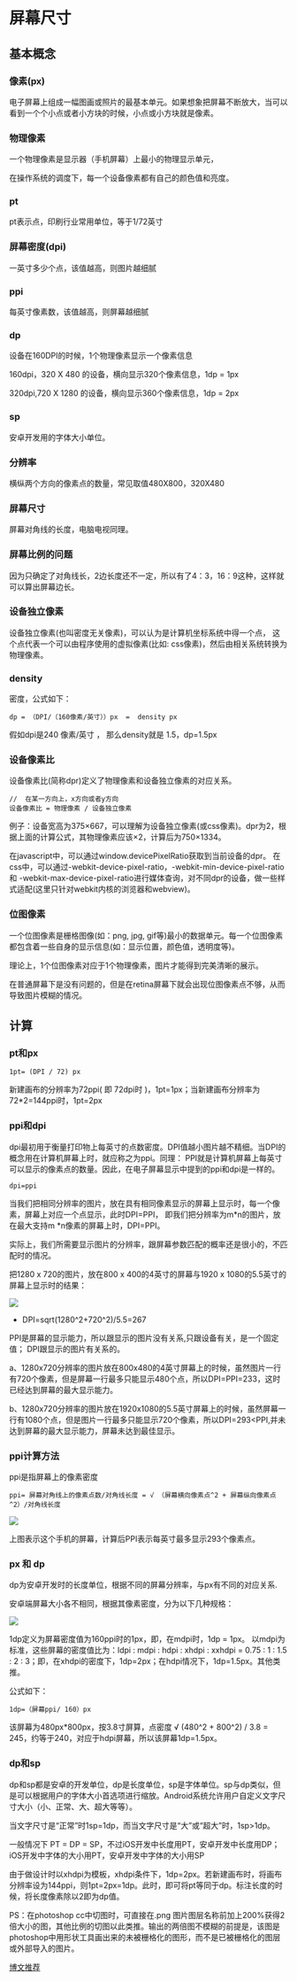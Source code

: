 
# 屏幕尺寸

## 基本概念

### 像素(px)
电子屏幕上组成一幅图画或照片的最基本单元。如果想象把屏幕不断放大，当可以看到一个个小点或者小方块的时候，小点或小方块就是像素。

### 物理像素

一个物理像素是显示器（手机屏幕）上最小的物理显示单元，

在操作系统的调度下，每一个设备像素都有自己的颜色值和亮度。

### pt
pt表示点，印刷行业常用单位，等于1/72英寸

### 屏幕密度(dpi)

一英寸多少个点，该值越高，则图片越细腻

### ppi

每英寸像素数，该值越高，则屏幕越细腻

### dp
设备在160DPI的时候，1个物理像素显示一个像素信息

160dpi，320 X 480 的设备，横向显示320个像素信息，1dp = 1px

320dpi,720 X 1280 的设备，横向显示360个像素信息，1dp = 2px

### sp
安卓开发用的字体大小单位。

### 分辨率

横纵两个方向的像素点的数量，常见取值480X800，320X480

### 屏幕尺寸

屏幕对角线的长度，电脑电视同理。

### 屏幕比例的问题

因为只确定了对角线长，2边长度还不一定，所以有了4：3，16：9这种，这样就可以算出屏幕边长。

### 设备独立像素

设备独立像素(也叫密度无关像素)，可以认为是计算机坐标系统中得一个点，
这个点代表一个可以由程序使用的虚拟像素(比如: css像素)，然后由相关系统转换为物理像素。

### density
密度，公式如下：
```
dp = （DPI/（160像素/英寸））px  =  density px
```

假如dpi是240 像素/英寸 ， 那么density就是 1.5，dp=1.5px

### 设备像素比

设备像素比(简称dpr)定义了物理像素和设备独立像素的对应关系。

```
//  在某一方向上，x方向或者y方向
设备像素比 = 物理像素 / 设备独立像素
```

例子：设备宽高为375×667，可以理解为设备独立像素(或css像素)。dpr为2，根据上面的计算公式，其物理像素应该×2，计算后为750×1334。

在javascript中，可以通过window.devicePixelRatio获取到当前设备的dpr。
在css中，可以通过-webkit-device-pixel-ratio，-webkit-min-device-pixel-ratio和 -webkit-max-device-pixel-ratio进行媒体查询，对不同dpr的设备，做一些样式适配(这里只针对webkit内核的浏览器和webview)。

### 位图像素

一个位图像素是栅格图像(如：png, jpg, gif等)最小的数据单元。每一个位图像素都包含着一些自身的显示信息(如：显示位置，颜色值，透明度等)。

理论上，1个位图像素对应于1个物理像素，图片才能得到完美清晰的展示。

在普通屏幕下是没有问题的，但是在retina屏幕下就会出现位图像素点不够，从而导致图片模糊的情况。

## 计算

### pt和px

```
1pt= (DPI / 72) px
```

新建画布的分辨率为72ppi( 即 72dpi时 )，1pt=1px；当新建画布分辨率为72*2=144ppi时，1pt=2px

### ppi和dpi

dpi最初用于衡量打印物上每英寸的点数密度。DPI值越小图片越不精细。当DPI的概念用在计算机屏幕上时，就应称之为ppi。同理： PPI就是计算机屏幕上每英寸可以显示的像素点的数量。因此，在电子屏幕显示中提到的ppi和dpi是一样的。
```
dpi=ppi
```

当我们把相同分辨率的图片，放在具有相同像素显示的屏幕上显示时，每一个像素，屏幕上对应一个点显示，此时DPI=PPI， 即我们把分辨率为m*n的图片，放在最大支持m *n像素的屏幕上时，DPI=PPI。

实际上，我们所需要显示图片的分辨率，跟屏幕参数匹配的概率还是很小的，不匹配时的情况。

把1280 x 720的图片，放在800 x 400的4英寸的屏幕与1920 x 1080的5.5英寸的屏幕上显示时的结果：

![](../img/DPI.png)

*  DPI=sqrt(1280^2+720^2)/5.5=267

PPI是屏幕的显示能力，所以跟显示的图片没有关系,只跟设备有关，是一个固定值；
DPI跟显示的图片有关系的。

a、1280x720分辨率的图片放在800x480的4英寸屏幕上的时候，虽然图片一行有720个像素，但是屏幕一行最多只能显示480个点，所以DPI=PPI=233，这时已经达到屏幕的最大显示能力。

b、1280x720分辨率的图片放在1920x1080的5.5英寸屏幕上的时候，虽然屏幕一行有1080个点，但是图片一行最多只能显示720个像素，所以DPI=293<PPI,并未达到屏幕的最大显示能力，屏幕未达到最佳显示。


### ppi计算方法

ppi是指屏幕上的像素密度

```
ppi= 屏幕对角线上的像素点数/对角线长度 = √ （屏幕横向像素点^2 + 屏幕纵向像素点^2）/对角线长度
```

![](../img/ppi.png)

上图表示这个手机的屏幕，计算后PPI表示每英寸最多显示293个像素点。

### px 和 dp

dp为安卓开发时的长度单位，根据不同的屏幕分辨率，与px有不同的对应关系.

安卓端屏幕大小各不相同，根据其像素密度，分为以下几种规格：

![](../img/dppx.png)

1dp定义为屏幕密度值为160ppi时的1px，即，在mdpi时，1dp = 1px。 以mdpi为标准，这些屏幕的密度值比为：ldpi : mdpi : hdpi : xhdpi : xxhdpi = 0.75 : 1 : 1.5 : 2 : 3；即，在xhdpi的密度下，1dp=2px；在hdpi情况下，1dp=1.5px。其他类推。

公式如下：
```
1dp=（屏幕ppi/ 160）px
```

该屏幕为480px*800px，按3.8寸屏算，点密度 √ (480^2 + 800^2) / 3.8 = 245，约等于240，对应于hdpi屏幕，所以该屏幕1dp=1.5px。

### dp和sp

dp和sp都是安卓的开发单位，dp是长度单位，sp是字体单位。sp与dp类似，但是可以根据用户的字体大小首选项进行缩放。Android系统允许用户自定义文字尺寸大小（小、正常、大、超大等等）。

当文字尺寸是“正常”时1sp=1dp，而当文字尺寸是“大”或“超大”时，1sp>1dp。

一般情况下 PT = DP = SP，不过iOS开发中长度用PT，安卓开发中长度用DP；iOS开发中字体的大小用PT，安卓开发中字体的大小用SP

由于做设计时以xhdpi为模板，xhdpi条件下，1dp=2px。若新建画布时，将画布分辨率设为144ppi，则1pt=2px=1dp。此时，即可将pt等同于dp。标注长度的时候，将长度像素除以2即为dp值。

PS：在photoshop cc中切图时，可直接在.png 图片图层名称前加上200%获得2倍大小的图，其他比例的切图以此类推。输出的两倍图不模糊的前提是，该图是photoshop中用形状工具画出来的未被栅格化的图形，而不是已被栅格化的图层或外部导入的图片。


<a href='http://www.html-js.com/article/Mobile-terminal-H5-mobile-terminal-HD-multi-screen-adaptation-scheme%203041'>博文推荐</a>